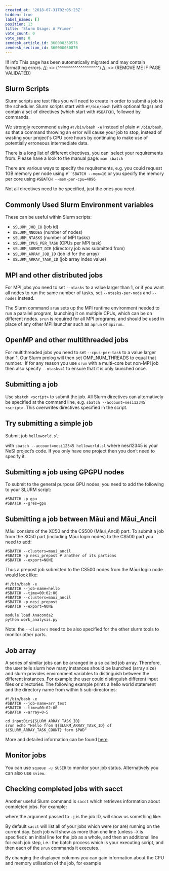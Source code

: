 ```yaml
---
created_at: '2018-07-31T02:05:23Z'
hidden: true
label_names: []
position: 13
title: 'Slurm Usage: A Primer'
vote_count: 0
vote_sum: 0
zendesk_article_id: 360000359576
zendesk_section_id: 360000030876
---
```




[//]: <> (REMOVE ME IF PAGE VALIDATED)
[//]: <> (vvvvvvvvvvvvvvvvvvvv)
!!! info
    This page has been automatically migrated and may contain formatting errors.
[//]: <> (^^^^^^^^^^^^^^^^^^^^)
[//]: <> (REMOVE ME IF PAGE VALIDATED)

## Slurm Scripts

Slurm scripts are text files you will need to create in order to submit
a job to the scheduler. Slurm scripts start with `#!/bin/bash` (with
optional flags) and contain a set of directives (which start with
`#SBATCH`), followed by commands.

We strongly recommend using `#!/bin/bash -e` instead of plain
`#!/bin/bash`, so that a command throwing an error will cause your job
to stop, instead of wasting your project's CPU core hours by continuing
to make use of potentially erroneous intermediate data.

There is a long list of different directives, you can  select your
requirements from. Please have a look to the manual page: `man sbatch`

There are various ways to specify the requirements, e.g. you could
request 1GB memory per node using `#``SBATCH --mem=1G` or you specify
the memory per core using `#SBATCH --mem-per-cpu=4096`

Not all directives need to be specified, just the ones you need.

## Commonly Used Slurm Environment variables

These can be useful within Slurm scripts:

-   `$SLURM_JOB_ID` (job id)
-   `$SLURM_NNODES` (number of nodes)
-   `$SLURM_NTASKS` (number of MPI tasks)
-   `$SLURM_CPUS_PER_TASK` (CPUs per MPI task)
-   `$SLURM_SUBMIT_DIR` (directory job was submitted from)
-   `$SLURM_ARRAY_JOB_ID` (job id for the array)
-   `$SLURM_ARRAY_TASK_ID` (job array index value)

## MPI and other distributed jobs

For MPI jobs you need to set `--ntasks` to a value larger than 1, or if
you want all nodes to run the same number of tasks, set
`--ntasks-per-node` and `--nodes` instead.

The Slurm command `srun` sets up the MPI runtime environment needed to
run a parallel program, launching it on multiple CPUs, which can be on
different nodes. `srun` is required for all MPI programs, and should be
used in place of any other MPI launcher such as `aprun` or `mpirun`.

## OpenMP and other multithreaded jobs

For multithreaded jobs you need to set `--cpus-per-task` to a value
larger than 1. Our Slurm prolog will then set OMP\_NUM\_THREADS to equal
that number.  If for any reason you use `srun` with a multi-core but
non-MPI job then also specify `--ntasks=1` to ensure that it is only
launched once.

## Submitting a job

Use `sbatch <script>` to submit the job. All Slurm directives can
alternatively be specified at the command line, e.g.
`sbatch --account=nesi12345 <script>`. This overwrites directives
specified in the script.

## Try submitting a simple job

Submit job `helloworld.sl`:

with `sbatch --account=nesi12345 helloworld.sl` where nesi12345 is your
NeSI project’s code. If you only have one project then you don’t need to
specify it.

## Submitting a job using GPGPU nodes

To submit to the general purpose GPU nodes, you need to add the
following to your SLURM script:

    #SBATCH -p gpu
    #SBATCH --gres=gpu

## Submitting a job between Māui and Māui\_Ancil

Māui consists of the XC50 and the CS500 (Māui\_Ancil) part. To submit a
job from the XC50 part (including Māui login nodes) to the CS500 part
you need to add:

    #SBATCH --clusters=maui_ancil 
    #SBATCH -p nesi_prepost # another of its partions
    #SBATCH --export=NONE

Thus a prepost job submitted to the CS500 nodes from the Māui login node
would look like:

    #!/bin/bash -e
    #SBATCH --job-name=hello
    #SBATCH --time=00:02:00
    #SBATCH --clusters=maui_ancil 
    #SBATCH -p nesi_prepost
    #SBATCH --export=NONE

    module load Anaconda2
    python work_analysis.py

Note: the `--clusters` need to be also specified for the other slurm
tools to monitor other parts.

## Job array

A series of similar jobs can be arranged in a so called job array.
Therefore, the user tells slurm how many instances should be launched
(array size) and slurm provides environment variables to distinguish
between the different instances. For example the user could distinguish
different input files or directories. The following example prints a
hello world statement and the directory name from within 5
sub-directories:

    #!/bin/bash -e
    #SBATCH --job-name=arr_test
    #SBATCH --time=00:02:00
    #SBATCH --array=0-5

    cd inputDir${SLURM_ARRAY_TASK_ID}
    srun echo "Hello from ${SLURM_ARRAY_TASK_ID} of ${SLURM_ARRAY_TASK_COUNT} form $PWD"

More and detailed information can be found
[here](https://slurm.schedmd.com/job_array.html).

## Monitor jobs

You can use `squeue -u $USER` to monitor your job status. Alternatively
you can also use `sview`.

## Checking completed jobs with sacct

Another useful Slurm command is `sacct` which retrieves information
about completed jobs. For example:

where the argument passed to `-j` is the job ID, will show us something
like:

By default `sacct` will list all of your jobs which were (or are)
running on the current day. Each job will show as more than one line
(unless `-X` is specified): an initial line for the job as a whole, and
then an additional line for each job step, i.e.: the batch process which
is your executing script, and then each of the `srun` commands it
executes.

By changing the displayed columns you can gain information about the CPU
and memory utilisation of the job, for example
